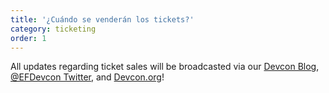 ```yaml
---
title: '¿Cuándo se venderán los tickets?'
category: ticketing
order: 1
---
```


All updates regarding ticket sales will be broadcasted via our [Devcon Blog](https://blog.ethereum.org/category/devcon/), [@EFDevcon Twitter](https://twitter.com/EFDevcon), and [Devcon.org](https://devcon.org)!
